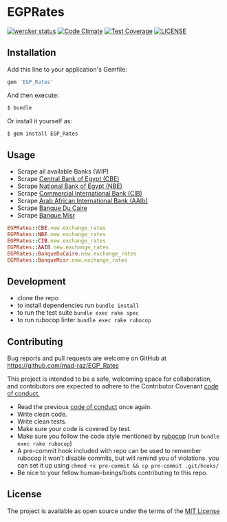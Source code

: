 # EGPRates
[![wercker status](https://app.wercker.com/status/d6ca4529f0d563e82898ace1f2b3de25/s/master "wercker status")](https://app.wercker.com/project/byKey/d6ca4529f0d563e82898ace1f2b3de25)
[![Code Climate](https://codeclimate.com/github/mad-raz/EGP-Rates/badges/gpa.svg)](https://codeclimate.com/github/mad-raz/EGP-Rates)
[![Test Coverage](https://codeclimate.com/github/mad-raz/EGP-Rates/badges/coverage.svg)](https://codeclimate.com/github/mad-raz/EGP-Rates/coverage)
[![LICENSE](https://img.shields.io/badge/licence-MIT-blue.svg)](/LICENSE.md)

## Installation

Add this line to your application's Gemfile:
```ruby
gem 'EGP_Rates'
```
And then execute:
```sh
$ bundle
```
Or install it yourself as:
```sh
$ gem install EGP_Rates
```

## Usage
- Scrape all available Banks (WIP)
- Scrape [Central Bank of Egypt (CBE)](/lib/egp_rates/cbe.rb)
- Scrape [National Bank of Egypt (NBE)](/lib/egp_rates/nbe.rb)
- Scrape [Commercial International Bank (CIB)](/lib/egp_rates/cib.rb)
- Scrape [Arab African International Bank (AAIb)](/lib/egp_rates/aaib.rb)
- Scrape [Banque Du Caire](/lib/egp_rates/banque_du_caire.rb)
- Scrape [Banque Misr](/lib/egp_rates/banque_misr.rb)

```rb
EGPRates::CBE.new.exchange_rates
EGPRates::NBE.new.exchange_rates
EGPRates::CIB.new.exchange_rates
EGPRates::AAIB.new.exchange_rates
EGPRates::BanqueDuCaire.new.exchange_rates
EGPRates::BanqueMisr.new.exchange_rates
```

## Development
- clone the repo
- to install dependencies run `bundle install`
- to run the test suite `bundle exec rake spec`
- to run rubocop linter `bundle exec rake rubocop`

## Contributing

Bug reports and pull requests are welcome on GitHub at
https://github.com/mad-raz/EGP_Rates

This project is intended to be a safe,
welcoming space for collaboration,
and contributors are expected to adhere to the
Contributor Covenant [code of conduct.](/CODE_OF_CONDUCT.md)

- Read the previous [code of conduct](/CODE_OF_CONDUCT.md) once again.
- Write clean code.
- Write clean tests.
- Make sure your code is covered by test.
- Make sure you follow the code style mentioned by
[rubocop](http://batsov.com/rubocop/) (run `bundle exec rake rubocop`)
- A pre-commit hook included with repo can be used to remember rubocop
it won't disable commits, but will remind you of violations.
you can set it up using `chmod +x pre-commit && cp pre-commit .git/hooks/`
- Be nice to your fellow human-beings/bots contributing to this repo.

## License

The project is available as open source under the terms of the
[MIT License](/LICENSE.md)
